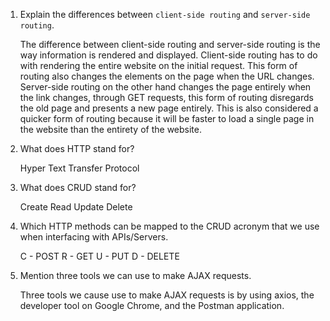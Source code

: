 1.  Explain the differences between `client-side routing` and `server-side routing`.

    The difference between client-side routing and server-side routing is the way information is rendered
    and displayed. Client-side routing has to do with rendering the entire website on the initial request. This
    form of routing also changes the elements on the page when the URL changes. Server-side routing on the other hand
    changes the page entirely when the link changes, through GET requests, this form of routing disregards the old page
    and presents a new page entirely. This is also considered a quicker form of routing because it will be faster to load a single
    page in the website than the entirety of the website. 

2.  What does HTTP stand for?
    
    Hyper Text Transfer Protocol

3.  What does CRUD stand for?

    Create Read Update Delete

4.  Which HTTP methods can be mapped to the CRUD acronym that we use when interfacing with APIs/Servers.

    C - POST
    R - GET
    U - PUT
    D - DELETE

5.  Mention three tools we can use to make AJAX requests.

    Three tools we cause use to make AJAX requests is by using axios, the developer tool on Google Chrome, and the
    Postman application.

